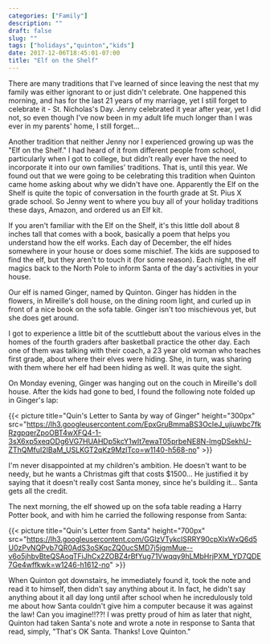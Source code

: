 ```yaml
---
categories: ["Family"]
description: ""
draft: false
slug: ""
tags: ["holidays","quinton","kids"]
date: 2017-12-06T18:45:01-07:00
title: "Elf on the Shelf"
---
```


There are many traditions that I've learned of since leaving the nest that my family was either ignorant to or just didn't celebrate. One happened this morning, and has for the last 21 years of my marriage, yet I still forget to celebrate it - St. Nicholas's Day. Jenny celebrated it year after year, yet I did not, so even though I've now been in my adult life much longer than I was ever in my parents' home, I still forget...

Another tradition that neither Jenny nor I experienced growing up was the "Elf on the Shelf." I had heard of it from different people from school, particularly when I got to college, but didn't really ever have the need to incorporate it into our own families' traditions. That is, until this year. We found out that we were going to be celebrating this tradition when Quinton came home asking about why we didn't have one. Apparently the Elf on the Shelf is quite the topic of conversation in the fourth grade at St. Pius X grade school. So Jenny went to where you buy all of your holiday traditions these days, Amazon, and ordered us an Elf kit.

If you aren't familiar with the Elf on the Shelf, it's this little doll about 8 inches tall that comes with a book, basically a poem that helps you understand how the elf works. Each day of December, the elf hides somewhere in your house or does some mischief. The kids are supposed to find the elf, but they aren't to touch it (for some reason). Each night, the elf magics back to the North Pole to inform Santa of the day's activities in your house.

Our elf is named Ginger, named by Quinton. Ginger has hidden in the flowers, in Mireille's doll house, on the dining room light, and curled up in front of a nice book on the sofa table. Ginger isn't too mischievous yet, but she does get around.

I got to experience a little bit of the scuttlebutt about the various elves in the homes of the fourth graders after basketball practice the other day. Each one of them was talking with their coach, a 23 year old woman who teaches first grade, about where their elves were hiding. She, in turn, was sharing with them where her elf had been hiding as well. It was quite the sight.

On Monday evening, Ginger was hanging out on the couch in Mireille's doll house. After the kids had gone to bed, I found the following note folded up in Ginger's lap:

{{< picture title="Quin's Letter to Santa by way of Ginger" height="300px" src="https://lh3.googleusercontent.com/EpxGruBmmaBS3OcIeJ_ujiuwbc7fkRzgpqerZpoOBT4wXFQ4-1-3sX6xp5xeqODg6VG7HUAHDp5kcY1wIt7ewaT05prbeNE8N-lmgDSekhU-ZThQMfuI2IBaM_USLKGT2qKz9MzITco=w1140-h568-no" >}}

I'm never disappointed at my children's ambition. He doesn't want to be needy, but he wants a Christmas gift that costs $1500... He justified it by saying that it doesn't really cost Santa money, since he's building it... Santa gets all the credit.

The next morning, the elf showed up on the sofa table reading a Harry Potter book, and with him he carried the following response from Santa:

{{< picture title="Quin's Letter from Santa" height="700px" src="https://lh3.googleusercontent.com/GGlzVTykcISRRY90cpXlxWxQ6d5U0zPvNQPvb7QR0AdS3oSKqcZQ0ucSMD7j5jgmMue--v6o5jhbvBteQSAoqTFiJhCx2ZOBZ4rBfYug71Vwqqy9hLMbHrjPXM_YD7QDE7Ge4wffkwk=w1246-h1612-no" >}}

When Quinton got downstairs, he immediately found it, took the note and read it to himself, then didn't say anything about it. In fact, he didn't say anything about it all day long until after school when he incredulously told me about how Santa couldn't give him a computer because it was against the law! Can you imagine!!??! I was pretty proud of him as later that night, Quinton had taken Santa's note and wrote a note in response to Santa that read, simply, "That's OK Santa. Thanks! Love Quinton."